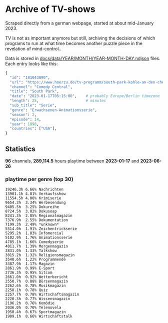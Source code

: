 # Archive of TV-shows

Scraped directly from a german webpage, started at about mid-January 2023.

TV is not as important anymore but still, archiving the decisions of which programs to run at what time
becomes another puzzle piece in the revelation of mind-control.. 

Data is stored in [docs/data/YEAR/MONTH/YEAR-MONTH-DAY.ndjson](docs/data/) files. 
Each entry looks like this:

```python
{
  "id": "181043890", 
  "url": "https://www.hoerzu.de/tv-programm/south-park-kohle-an-den-chefkoch/bid_181043890/", 
  "channel": "Comedy Central", 
  "title": "South Park", 
  "date": "2023-01-17T05:15:00",    # probably Europe/Berlin timezone 
  "length": 25,                     # minutes 
  "sub_title": "Serie", 
  "genre": "Erwachsenen-Animationsserie", 
  "season": 2, 
  "episode": 14, 
  "year": 1998, 
  "countries": ["USA"],
}
```

## Statistics

**96** channels, **289,114.5** hours playtime between **2023-01-17** and **2023-06-26**


### playtime per genre (top 30)

    19246.3h 6.66% Nachrichten
    13901.1h 4.81% Verkaufsshow
    11554.5h 4.00% Krimiserie
    9654.3h  3.34% Werbesendung
    9405.5h  3.25% Dokureihe
    8724.5h  3.02% Dokusoap
    8241.3h  2.85% Regionalmagazin
    7376.9h  2.55% Dokumentation
    7199.3h  2.49% *unknown*
    5514.0h  1.91% Zeichentrickserie
    5295.2h  1.83% Infomercial
    5102.9h  1.76% Animationsserie
    4785.1h  1.66% Comedyserie
    4011.7h  1.39% Morgenmagazin
    3831.0h  1.33% Talkshow
    3815.2h  1.32% Religionsmagazin
    3540.6h  1.22% Programmende
    3387.9h  1.17% Magazin
    2861.9h  0.99% E-Sport
    2736.3h  0.95% Sitcom
    2661.0h  0.92% Wetterbericht
    2550.7h  0.88% Börsenmagazin
    2262.6h  0.78% Musikmagazin
    2258.1h  0.78% Quiz
    2257.7h  0.78% Wirtschaftsmagazin
    2220.3h  0.77% Wissensmagazin
    2196.2h  0.76% Komödie
    2036.0h  0.70% Telenovela
    1950.4h  0.67% Sportmagazin
    1909.1h  0.66% Wirtschaftstalk
